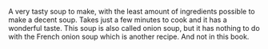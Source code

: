 A very tasty soup to make, with the least amount of ingredients possible to make a decent soup. Takes just a few minutes to cook and it has a wonderful taste. This soup is also called onion soup, but it has nothing to do with the French onion soup which is another recipe. And not in this book.